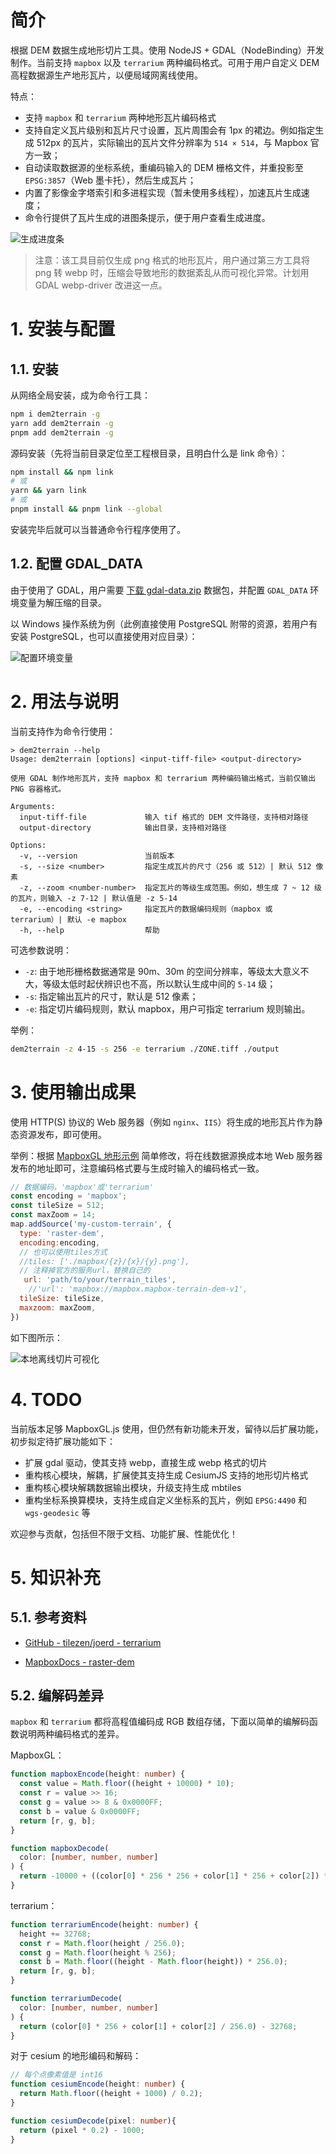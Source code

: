 # 简介

根据 DEM 数据生成地形切片工具。使用 NodeJS + GDAL（NodeBinding）开发制作。当前支持 `mapbox` 以及 `terrarium` 两种编码格式。可用于用户自定义 DEM 高程数据源生产地形瓦片，以便局域网离线使用。

特点：

- 支持 `mapbox` 和 `terrarium` 两种地形瓦片编码格式
- 支持自定义瓦片级别和瓦片尺寸设置，瓦片周围会有 1px 的裙边。例如指定生成 512px 的瓦片，实际输出的瓦片文件分辨率为 `514 × 514`，与 Mapbox 官方一致；
- 自动读取数据源的坐标系统，重编码输入的 DEM 栅格文件，并重投影至 `EPSG:3857`（Web 墨卡托），然后生成瓦片；
- 内置了影像金字塔索引和多进程实现（暂未使用多线程），加速瓦片生成速度；
- 命令行提供了瓦片生成的进图条提示，便于用户查看生成进度。

![生成进度条](./doc/progressbar.webp)

> 注意：该工具目前仅生成 png 格式的地形瓦片，用户通过第三方工具将 png 转 webp 时，压缩会导致地形的数据紊乱从而可视化异常。计划用 GDAL webp-driver 改进这一点。

# 1. 安装与配置

## 1.1. 安装

从网络全局安装，成为命令行工具：

```bash
npm i dem2terrain -g
yarn add dem2terrain -g
pnpm add dem2terrain -g
```

源码安装（先将当前目录定位至工程根目录，且明白什么是 link 命令）：

```bash
npm install && npm link
# 或
yarn && yarn link
# 或
pnpm install && pnpm link --global
```

安装完毕后就可以当普通命令行程序使用了。

## 1.2. 配置 GDAL_DATA

由于使用了 GDAL，用户需要 [下载 gdal-data.zip](./third-party/gdal-data.zip) 数据包，并配置 `GDAL_DATA` 环境变量为解压缩的目录。

以 Windows 操作系统为例（此例直接使用 PostgreSQL 附带的资源，若用户有安装 PostgreSQL，也可以直接使用对应目录）：

![配置环境变量](./doc/gdal-data.png)

# 2. 用法与说明

当前支持作为命令行使用：

```plaintext
> dem2terrain --help
Usage: dem2terrain [options] <input-tiff-file> <output-directory>

使用 GDAL 制作地形瓦片，支持 mapbox 和 terrarium 两种编码输出格式，当前仅输出 PNG 容器格式。

Arguments:
  input-tiff-file             输入 tif 格式的 DEM 文件路径，支持相对路径
  output-directory            输出目录，支持相对路径

Options:
  -v, --version               当前版本
  -s, --size <number>         指定生成瓦片的尺寸（256 或 512）| 默认 512 像素
  -z, --zoom <number-number>  指定瓦片的等级生成范围。例如，想生成 7 ~ 12 级的瓦片，则输入 -z 7-12 | 默认值是 -z 5-14
  -e, --encoding <string>     指定瓦片的数据编码规则（mapbox 或 terrarium）| 默认 -e mapbox
  -h, --help                  帮助
```

可选参数说明：

- `-z`: 由于地形栅格数据通常是 90m、30m 的空间分辨率，等级太大意义不大，等级太低时起伏辨识也不高，所以默认生成中间的 `5-14` 级；
- `-s`: 指定输出瓦片的尺寸，默认是 512 像素；
- `-e`: 指定切片编码规则，默认 mapbox，用户可指定 terrarium 规则输出。

举例：

```bash
dem2terrain -z 4-15 -s 256 -e terrarium ./ZONE.tiff ./output
```

# 3. 使用输出成果

使用 HTTP(S) 协议的 Web 服务器（例如 `nginx`、`IIS`）将生成的地形瓦片作为静态资源发布，即可使用。

举例：根据 [MapboxGL 地形示例](https://docs.mapbox.com/mapbox-gl-js/example/add-terrain/) 简单修改，将在线数据源换成本地 Web 服务器发布的地址即可，注意编码格式要与生成时输入的编码格式一致。

```javascript
// 数据编码，'mapbox'或'terrarium'
const encoding = 'mapbox';
const tileSize = 512;
const maxZoom = 14;
map.addSource('my-custom-terrain', {
  type: 'raster-dem',
  encoding:encoding,
  // 也可以使用tiles方式
  //tiles: ['./mapbox/{z}/{x}/{y}.png'],
  // 注释掉官方的服务url，替换自己的
   url: 'path/to/your/terrain_tiles',
	//'url': 'mapbox://mapbox.mapbox-terrain-dem-v1',
  tileSize: tileSize,
  maxzoom: maxZoom,
})
```

如下图所示：

![本地离线切片可视化](./doc/demo.webp)

# 4. TODO

当前版本足够 MapboxGL.js 使用，但仍然有新功能未开发，留待以后扩展功能，初步拟定待扩展功能如下：

- 扩展 gdal 驱动，使其支持 webp，直接生成 webp 格式的切片
- 重构核心模块，解耦，扩展使其支持生成 CesiumJS 支持的地形切片格式
- 重构核心模块解耦数据输出模块，升级支持生成 mbtiles
- 重构坐标系换算模块，支持生成自定义坐标系的瓦片，例如 `EPSG:4490` 和 `wgs-geodesic` 等

欢迎参与贡献，包括但不限于文档、功能扩展、性能优化！

# 5. 知识补充

## 5.1. 参考资料

- [GitHub - tilezen/joerd - terrarium](https://github.com/tilezen/joerd/blob/master/docs/formats.md#terrarium)

- [MapboxDocs - raster-dem](https://docs.mapbox.com/data/tilesets/reference/mapbox-terrain-dem-v1/)

## 5.2. 编解码差异

`mapbox` 和 `terrarium` 都将高程值编码成 RGB 数组存储，下面以简单的编解码函数说明两种编码格式的差异。

MapboxGL：

```typescript
function mapboxEncode(height: number) {
  const value = Math.floor((height + 10000) * 10);
  const r = value >> 16;
  const g = value >> 8 & 0x0000FF;
  const b = value & 0x0000FF;
  return [r, g, b];
}

function mapboxDecode(
  color: [number, number, number]
) {
  return -10000 + ((color[0] * 256 * 256 + color[1] * 256 + color[2]) * 0.1);
}
```

terrarium：

```typescript
function terrariumEncode(height: number) {
  height += 32768;
  const r = Math.floor(height / 256.0);
  const g = Math.floor(height % 256);
  const b = Math.floor((height - Math.floor(height)) * 256.0);
  return [r, g, b];
}

function terrariumDecode(
  color: [number, number, number]
) {
  return (color[0] * 256 + color[1] + color[2] / 256.0) - 32768;
}
```

对于 cesium 的地形编码和解码：

```typescript
// 每个点像素值是 int16
function cesiumEncode(height: number) {
  return Math.floor((height + 1000) / 0.2);
}

function cesiumDecode(pixel: number){
  return (pixel * 0.2) - 1000;
}
```
